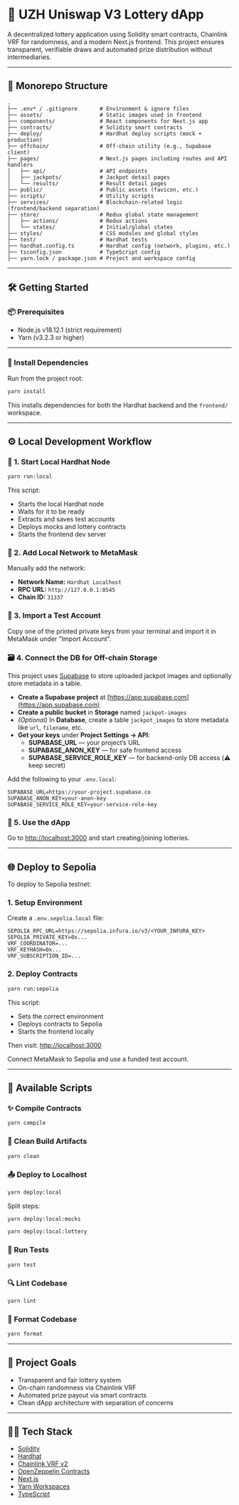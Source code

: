 # 🎰 UZH Uniswap V3 Lottery dApp

A decentralized lottery application using Solidity smart contracts, Chainlink VRF for randomness, and a modern Next.js frontend. This project ensures transparent, verifiable draws and automated prize distribution without intermediaries.

---

## 🧱 Monorepo Structure

```
.
├── .env* / .gitignore       # Environment & ignore files
├── assets/                  # Static images used in frontend
├── components/              # React components for Next.js app
├── contracts/               # Solidity smart contracts
├── deploy/                  # Hardhat deploy scripts (mock + production)
├── offchain/                # Off-chain utility (e.g., Supabase client)
├── pages/                   # Next.js pages including routes and API handlers
│   ├── api/                 # API endpoints
│   ├── jackpots/            # Jackpot detail pages
│   └── results/             # Result detail pages
├── public/                  # Public assets (favicon, etc.)
├── scripts/                 # Utility scripts
├── services/                # Blockchain-related logic (frontend/backend separation)
├── store/                   # Redux global state management
│   ├── actions/             # Redux actions
│   └── states/              # Initial/global states
├── styles/                  # CSS modules and global styles
├── test/                    # Hardhat tests
├── hardhat.config.ts        # Hardhat config (network, plugins, etc.)
├── tsconfig.json            # TypeScript config
├── yarn.lock / package.json # Project and workspace config
```

---

## 🛠️ Getting Started

### 📦 Prerequisites

- Node.js v18.12.1 (strict requirement)
- Yarn (v3.2.3 or higher)

---

### 🚀 Install Dependencies

Run from the project root:

```bash
yarn install
```

This installs dependencies for both the Hardhat backend and the `frontend/` workspace.

---

## ⚙️ Local Development Workflow

### 🔁 1. Start Local Hardhat Node

```bash
yarn run:local
```

This script:

- Starts the local Hardhat node
- Waits for it to be ready
- Extracts and saves test accounts
- Deploys mocks and lottery contracts
- Starts the frontend dev server

### 🧪 2. Add Local Network to MetaMask

Manually add the network:

- **Network Name:** `Hardhat Localhost`
- **RPC URL:** `http://127.0.0.1:8545`
- **Chain ID:** `31337`

### 🔐 3. Import a Test Account

Copy one of the printed private keys from your terminal and import it in MetaMask under "Import Account".

### 🗃️ 4. Connect the DB for Off-chain Storage

This project uses [Supabase](https://supabase.com) to store uploaded jackpot images and optionally store metadata in a table.

- **Create a Supabase project** at [https://app.supabase.com](https://app.supabase.com)
- **Create a public bucket** in **Storage** named `jackpot-images`
- _(Optional)_ In **Database**, create a table `jackpot_images` to store metadata like `url`, `filename`, etc.
- **Get your keys** under **Project Settings → API**:
  - **SUPABASE_URL** — your project’s URL
  - **SUPABASE_ANON_KEY** — for safe frontend access
  - **SUPABASE_SERVICE_ROLE_KEY** — for backend-only DB access (⚠️ keep secret)

Add the following to your `.env.local`:

```env
SUPABASE_URL=https://your-project.supabase.co
SUPABASE_ANON_KEY=your-anon-key
SUPABASE_SERVICE_ROLE_KEY=your-service-role-key
```

### 🎰 5. Use the dApp

Go to [http://localhost:3000](http://localhost:3000) and start creating/joining lotteries.

---

## 🌐 Deploy to Sepolia

To deploy to Sepolia testnet:

### 1. Setup Environment

Create a `.env.sepolia.local` file:

```dotenv
SEPOLIA_RPC_URL=https://sepolia.infura.io/v3/<YOUR_INFURA_KEY>
SEPOLIA_PRIVATE_KEY=0x...
VRF_COORDINATOR=...
VRF_KEYHASH=0x...
VRF_SUBSCRIPTION_ID=...
```

### 2. Deploy Contracts

```bash
yarn run:sepolia
```

This script:

- Sets the correct environment
- Deploys contracts to Sepolia
- Starts the frontend locally

Then visit:
[http://localhost:3000](http://localhost:3000)

Connect MetaMask to Sepolia and use a funded test account.

---

## 🔧 Available Scripts

### ✨ Compile Contracts

```bash
yarn compile
```

### 🧼 Clean Build Artifacts

```bash
yarn clean
```

### 📤 Deploy to Localhost

```bash
yarn deploy:local
```

Split steps:

```bash
yarn deploy:local:mocks
```

```bash
yarn deploy:local:lottery
```

### 🧪 Run Tests

```bash
yarn test
```

### 🔍 Lint Codebase

```bash
yarn lint
```

### 💅 Format Codebase

```bash
yarn format
```

---

## 🧠 Project Goals

- Transparent and fair lottery system
- On-chain randomness via Chainlink VRF
- Automated prize payout via smart contracts
- Clean dApp architecture with separation of concerns

---

## 🧑‍💻 Tech Stack

- [Solidity](https://soliditylang.org/)
- [Hardhat](https://hardhat.org/)
- [Chainlink VRF v2](https://docs.chain.link/vrf/)
- [OpenZeppelin Contracts](https://docs.openzeppelin.com/contracts/)
- [Next.js](https://nextjs.org/)
- [Yarn Workspaces](https://classic.yarnpkg.com/en/docs/workspaces/)
- [TypeScript](https://www.typescriptlang.org/)
